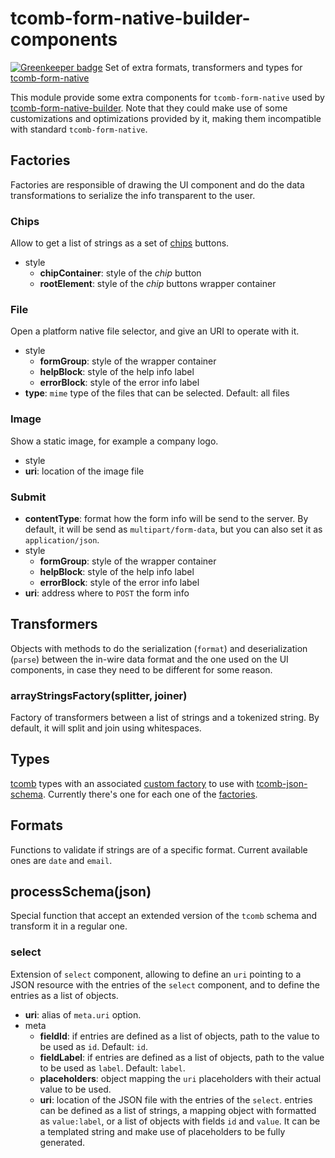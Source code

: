 # tcomb-form-native-builder-components

[![Greenkeeper badge](https://badges.greenkeeper.io/QuantumBA/tcomb-form-native-builder-components.svg)](https://greenkeeper.io/)
Set of extra formats, transformers and types for
[tcomb-form-native](https://github.com/gcanti/tcomb-form-native)

This module provide some extra components for `tcomb-form-native` used by
[tcomb-form-native-builder](https://github.com/QuantumBA/tcomb-form-native-builder).
Note that they could make use of some customizations and optimizations provided
by it, making them incompatible with standard `tcomb-form-native`.

## Factories

Factories are responsible of drawing the UI component and do the data
transformations to serialize the info transparent to the user.

### Chips

Allow to get a list of strings as a set of
[chips](https://material.io/guidelines/components/chips.html) buttons.

- style
  - **chipContainer**: style of the *chip* button
  - **rootElement**: style of the *chip* buttons wrapper container

### File

Open a platform native file selector, and give an URI to operate with it.

- style
  - **formGroup**: style of the wrapper container
  - **helpBlock**: style of the help info label
  - **errorBlock**: style of the error info label
- **type**: `mime` type of the files that can be selected. Default: all files

### Image

Show a static image, for example a company logo.

- style
- **uri**: location of the image file

### Submit

- **contentType**: format how the form info will be send to the server. By
  default, it will be send as `multipart/form-data`, but you can also set it as
  `application/json`.
- style
  - **formGroup**: style of the wrapper container
  - **helpBlock**: style of the help info label
  - **errorBlock**: style of the error info label
- **uri**: address where to `POST` the form info

## Transformers

Objects with methods to do the serialization (`format`) and deserialization
(`parse`) between the in-wire data format and the one used on the UI components,
in case they need to be different for some reason.

### arrayStringsFactory(splitter, joiner)

Factory of transformers between a list of strings and a tokenized string. By
default, it will split and join using whitespaces.

## Types

[tcomb](https://github.com/gcanti/tcomb) types with an associated
[custom factory](#Factories) to use with
[tcomb-json-schema](https://github.com/gcanti/tcomb-json-schema). Currently
there's one for each one of the [factories](#factories).

## Formats

Functions to validate if strings are of a specific format. Current available
ones are `date` and `email`.

## processSchema(json)

Special function that accept an extended version of the `tcomb` schema and
transform it in a regular one.

### select

Extension of `select` component, allowing to define an `uri` pointing to a JSON
resource with the entries of the `select` component, and to define the entries
as a list of objects.

- **uri**: alias of `meta.uri` option.
- meta
  - **fieldId**: if entries are defined as a list of objects, path to the value
    to be used as `id`. Default: `id`.
  - **fieldLabel**: if entries are defined as a list of objects, path to the
    value to be used as `label`. Default: `label`.
  - **placeholders**: object mapping the `uri` placeholders with their actual
    value to be used.
  - **uri**: location of the JSON file with the entries of the `select`. entries
    can be defined as a list of strings, a mapping object with formatted as
    `value:label`, or a list of objects with fields `id` and `value`. It can be
    a templated string and make use of placeholders to be fully generated.
